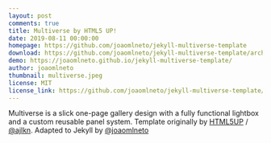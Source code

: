 ```yaml
---
layout: post
comments: true
title: Multiverse by HTML5 UP!
date: 2019-08-11 00:00:00
homepage: https://github.com/joaomlneto/jekyll-multiverse-template
download: https://github.com/joaomlneto/jekyll-multiverse-template/archive/master.zip
demo: https://joaomlneto.github.io/jekyll-multiverse-template/
author: joaomlneto
thumbnail: multiverse.jpeg
license: MIT
license_link: https://github.com/joaomlneto/jekyll-multiverse-template/blob/master/LICENSE
---
```


Multiverse is a slick one-page gallery design with a fully functional lightbox and a custom reusable panel system.
Template originally by [HTML5UP](https://html5up.net) / [@ajlkn](https://github.com/ajlkn). Adapted to Jekyll by [@joaomlneto](https://joao.neto.pt)
